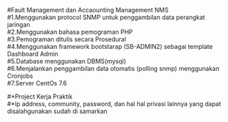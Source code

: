 #Fault Management dan Accaounting Management NMS<br>
#1.Menggunakan protocol SNMP untuk penggambilan data perangkat jaringan<br>
#2.Menggunakan bahasa pemograman PHP<br>
#3.Pemograman ditulis secara Prosedural<br>
#4.Menggunakan framework bootstarap (SB-ADMIN2) sebagai template Dashboard Admin<br>
#5.Database menggunakan DBMS(mysql) <br>
#6.Menjalankan penggambilan data otomatis (polling snmp) menggunakan Cronjobs<br>
#7.Server CentOs 7.6<br>




#*Project Kerja Praktik<br>
#*Ip address, community, password, dan hal hal privasi lainnya yang dapat disalahgunakan sudah di samarkan
